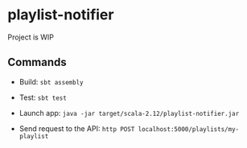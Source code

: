 # playlist-notifier

Project is WIP

## Commands

- Build: `sbt assembly`

- Test: `sbt test`

- Launch app: `java -jar target/scala-2.12/playlist-notifier.jar`

- Send request to the API: `http POST localhost:5000/playlists/my-playlist`